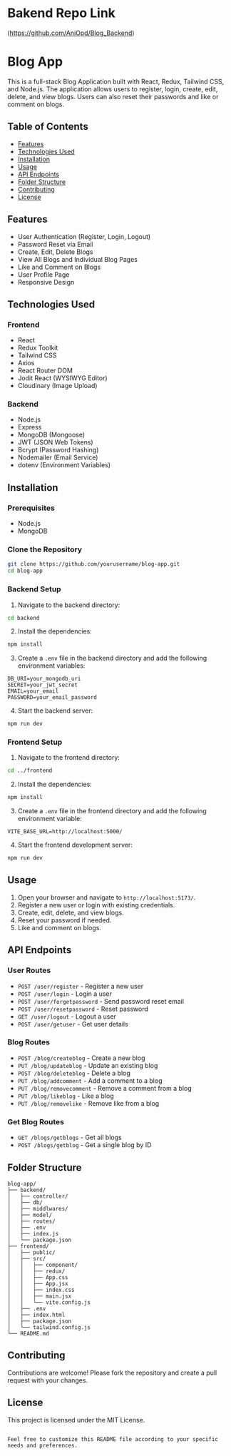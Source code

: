 
# Bakend Repo Link
(https://github.com/AniOpd/Blog_Backend)

# Blog App

This is a full-stack Blog Application built with React, Redux, Tailwind CSS, and Node.js. The application allows users to register, login, create, edit, delete, and view blogs. Users can also reset their passwords and like or comment on blogs.

## Table of Contents

- [Features](#features)
- [Technologies Used](#technologies-used)
- [Installation](#installation)
- [Usage](#usage)
- [API Endpoints](#api-endpoints)
- [Folder Structure](#folder-structure)
- [Contributing](#contributing)
- [License](#license)

## Features

- User Authentication (Register, Login, Logout)
- Password Reset via Email
- Create, Edit, Delete Blogs
- View All Blogs and Individual Blog Pages
- Like and Comment on Blogs
- User Profile Page
- Responsive Design

## Technologies Used

### Frontend

- React
- Redux Toolkit
- Tailwind CSS
- Axios
- React Router DOM
- Jodit React (WYSIWYG Editor)
- Cloudinary (Image Upload)

### Backend

- Node.js
- Express
- MongoDB (Mongoose)
- JWT (JSON Web Tokens)
- Bcrypt (Password Hashing)
- Nodemailer (Email Service)
- dotenv (Environment Variables)

## Installation

### Prerequisites

- Node.js
- MongoDB

### Clone the Repository

```bash
git clone https://github.com/yourusername/blog-app.git
cd blog-app
```

### Backend Setup

1. Navigate to the backend directory:

```bash
cd backend
```

2. Install the dependencies:

```bash
npm install
```

3. Create a `.env` file in the backend directory and add the following environment variables:

```env
DB_URI=your_mongodb_uri
SECRET=your_jwt_secret
EMAIL=your_email
PASSWORD=your_email_password
```

4. Start the backend server:

```bash
npm run dev
```

### Frontend Setup

1. Navigate to the frontend directory:

```bash
cd ../frontend
```

2. Install the dependencies:

```bash
npm install
```

3. Create a `.env` file in the frontend directory and add the following environment variable:

```env
VITE_BASE_URL=http://localhost:5000/
```

4. Start the frontend development server:

```bash
npm run dev
```

## Usage

1. Open your browser and navigate to `http://localhost:5173/`.
2. Register a new user or login with existing credentials.
3. Create, edit, delete, and view blogs.
4. Reset your password if needed.
5. Like and comment on blogs.

## API Endpoints

### User Routes

- `POST /user/register` - Register a new user
- `POST /user/login` - Login a user
- `POST /user/forgetpassword` - Send password reset email
- `POST /user/resetpassword` - Reset password
- `GET /user/logout` - Logout a user
- `POST /user/getuser` - Get user details

### Blog Routes

- `POST /blog/createblog` - Create a new blog
- `PUT /blog/updateblog` - Update an existing blog
- `POST /blog/deleteblog` - Delete a blog
- `PUT /blog/addcomment` - Add a comment to a blog
- `PUT /blog/removecomment` - Remove a comment from a blog
- `PUT /blog/likeblog` - Like a blog
- `PUT /blog/removelike` - Remove like from a blog

### Get Blog Routes

- `GET /blogs/getblogs` - Get all blogs
- `POST /blogs/getblog` - Get a single blog by ID

## Folder Structure

```plaintext
blog-app/
├── backend/
│   ├── controller/
│   ├── db/
│   ├── middlwares/
│   ├── model/
│   ├── routes/
│   ├── .env
│   ├── index.js
│   └── package.json
├── frontend/
│   ├── public/
│   ├── src/
│   │   ├── component/
│   │   ├── redux/
│   │   ├── App.css
│   │   ├── App.jsx
│   │   ├── index.css
│   │   ├── main.jsx
│   │   └── vite.config.js
│   ├── .env
│   ├── index.html
│   ├── package.json
│   └── tailwind.config.js
└── README.md
```

## Contributing

Contributions are welcome! Please fork the repository and create a pull request with your changes.

## License

This project is licensed under the MIT License.
```

Feel free to customize this README file according to your specific needs and preferences.

